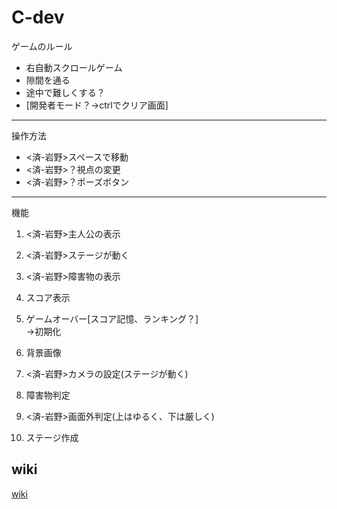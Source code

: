# C-dev
ゲームのルール
- 右自動スクロールゲーム
- 隙間を通る
- 途中で難しくする？
- [開発者モード？→ctrlでクリア画面]
---
操作方法

- <済-岩野>スペースで移動  
- <済-岩野>？視点の変更  
- <済-岩野>？ポーズボタン  
---
機能

1. <済-岩野>主人公の表示

2. <済-岩野>ステージが動く

3. <済-岩野>障害物の表示

4. スコア表示

5. ゲームオーバー[スコア記憶、ランキング？]  
→初期化

6. 背景画像

7. <済-岩野>カメラの設定(ステージが動く)

8. 障害物判定

9. <済-岩野>画面外判定(上はゆるく、下は厳しく)

10. ステージ作成


## wiki
[wiki](https://github.com/noza-15/C-dev/wiki)
